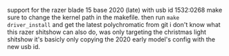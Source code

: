 support for the razer blade 15 base 2020 (late)
with usb id 1532:0268
make sure to change the kernel path in the makefile.
then run
`make driver_install` and get the latest polychromatic from git
i don't know what this razer shitshow can also do, was only targeting
the christmas light shitshow it's basicly only copying the 2020 early model's
config with the new usb id.
